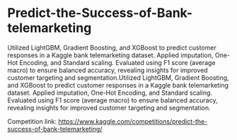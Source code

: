 # Predict-the-Success-of-Bank-telemarketing


Utilized LightGBM, Gradient Boosting, and XGBoost to predict customer responses in a Kaggle bank telemarketing dataset. Applied imputation, One-Hot Encoding, and Standard scaling. Evaluated using F1 score (average macro) to ensure balanced accuracy, revealing insights for improved customer targeting and segmentation.Utilized LightGBM, Gradient Boosting, and XGBoost to predict customer responses in a Kaggle bank telemarketing dataset. Applied imputation, One-Hot Encoding, and Standard scaling. Evaluated using F1 score (average macro) to ensure balanced accuracy, revealing insights for improved customer targeting and segmentation.

Competition link: https://www.kaggle.com/competitions/predict-the-success-of-bank-telemarketing/
